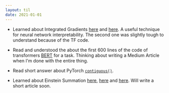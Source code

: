 ```yaml
---
layout: til
date: 2021-01-01
---
```

- Learned about Integrated Gradients [here](https://medium.com/@kartikeyabhardwaj98/integrated-gradients-for-deep-neural-networks-c114e3968eae) and [here](https://towardsdatascience.com/understanding-deep-learning-models-with-integrated-gradients-24ddce643dbf). A useful technique for neural network interpretability. The second one was slightly tough to understand because of the TF code.

- Read and understood the about the first 600 lines of the code of transformers [BERT](https://github.com/huggingface/transformers/blob/master/src/transformers/models/bert/modeling_bert.py) for a task. Thinking about writing a Medium Article when I'm done with the entire thing.

- Read short answer about PyTorch [`contiguous()`](https://stackoverflow.com/questions/48915810/pytorch-contiguous).

- Learned about Einstein Summation [here](https://en.wikipedia.org/wiki/Einstein_notation#:~:text=In%20mathematics%2C%20especially%20in%20applications,formula%2C%20thus%20achieving%20notational%20brevity.&text=It%20was%20introduced%20to%20physics%20by%20Albert%20Einstein%20in%201916.), [here](https://pytorch.org/docs/stable/generated/torch.einsum.html) and [here](https://numpy.org/doc/stable/reference/generated/numpy.einsum.html). Will write a short article soon.
